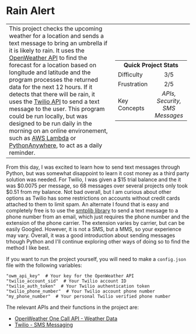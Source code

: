 # Rain Alert

<table border='0'>
<tr>
  <td>
  This project checks the upcoming weather for a location and sends a text message to bring an umbrella if it is likely to rain. It uses the <a href="https://openweathermap.org/api/one-call-api">OpenWeather API</a> to find the forecast for a location based on longitude and latitude and the program processes the returned data for the next 12 hours. If it detects that there will be rain, it uses the <a href="https://www.twilio.com/">Twilio API</a> to send a text message to the user. This program could be run locally, but was designed to be run daily in the morning on an online environement, such as <a href="https://aws.amazon.com/lambda/">AWS Lambda</a> or <a href="https://www.pythonanywhere.com/">PythonAnywhere</a>, to act as a daily reminder.
  </td>
  <td>
    <div>
      <table>
        <tr>
          <td align='center' colspan="2"><strong>Quick Project Stats</strong></td>
        </tr>
        <tr>
          <td>Difficulty</td>
          <td align='center'>3/5</td>
        </tr>
        <tr>
          <td>Frustration</td>
          <td align='center'>2/5</td>
        </tr>
        <tr>
          <td>Key Concepts</td>
          <td align='center'><em>APIs, Security, SMS Messages</em></td>
        </tr>
      </table>
    </div>
  </td>
</tr>
</table>

From this day, I was excited to learn how to send text messages through Python, but was somewhat disappoint to learn it cost money as a third party solution was needed. For Twilio, I was given a $15 trial balance and the it was $0.0075 per message, so 68 messages over several projects only took $0.51 from my balance. Not bad overall, but I am curious about other options as Twilio has some restrictions on accounts without credit cards attached to them to limit spam. An alternate I found that is easy and completely free is to use the <a href="https://docs.python.org/3/library/smtplib.html">smtplib library</a> to send a text message to a phone number from an email, which just requires the phone number and the extension of the phone carrier. The extension varies by carrier, but can be easily Googled. However, it is not a SMS, but a MMS, so your experience may vary. Overall, it was a good introduction about sending messages trhough Python and I'll continue exploring other ways of doing so to find the method I like best.

If you want to run the project yourself, you will need to make a `config.json` file with the following variables:

    "owm_api_key"  # Your key for the OpenWeather API
    "twilio_account_sid"  # Your Twilio account ID
    "twilio_auth_token"  # Your Twilio authentication token
    "twilio_phone_number"  # Your Twilio account phone number
    "my_phone_number"  # Your personal Twilio verified phone number

The relevant APIs and their functions in the project are:
- [OpenWeather One Call API - Weather Data](https://openweathermap.org/api/one-call-api)
- [Twilio - SMS Messaging](https://www.twilio.com/)
